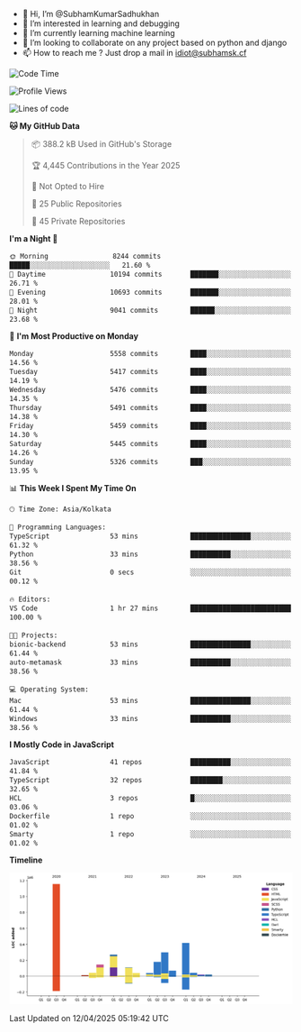- 👋 Hi, I’m @SubhamKumarSadhukhan
- 👀 I’m interested in learning and debugging
- 🌱 I’m currently learning machine learning
- 💞️ I’m looking to collaborate on any project based on python and django
- 📫 How to reach me ?
      Just drop a mail in idiot@subhamsk.cf

<!---
SubhamKumarSadhukhan/SubhamKumarSadhukhan is a ✨ special ✨ repository because its `README.md` (this file) appears on your GitHub profile.
You can click the Preview link to take a look at your changes.
--->


<!--START_SECTION:waka-->
![Code Time](http://img.shields.io/badge/Code%20Time-2%2C829%20hrs%2020%20mins-blue)

![Profile Views](http://img.shields.io/badge/Profile%20Views-0-blue)

![Lines of code](https://img.shields.io/badge/From%20Hello%20World%20I%27ve%20Written-2.8%20million%20lines%20of%20code-blue)

**🐱 My GitHub Data** 

> 📦 388.2 kB Used in GitHub's Storage 
 > 
> 🏆 4,445 Contributions in the Year 2025
 > 
> 🚫 Not Opted to Hire
 > 
> 📜 25 Public Repositories 
 > 
> 🔑 45 Private Repositories 
 > 
**I'm a Night 🦉** 

```text
🌞 Morning                8244 commits        █████░░░░░░░░░░░░░░░░░░░░   21.60 % 
🌆 Daytime                10194 commits       ███████░░░░░░░░░░░░░░░░░░   26.71 % 
🌃 Evening                10693 commits       ███████░░░░░░░░░░░░░░░░░░   28.01 % 
🌙 Night                  9041 commits        ██████░░░░░░░░░░░░░░░░░░░   23.68 % 
```
📅 **I'm Most Productive on Monday** 

```text
Monday                   5558 commits        ████░░░░░░░░░░░░░░░░░░░░░   14.56 % 
Tuesday                  5417 commits        ████░░░░░░░░░░░░░░░░░░░░░   14.19 % 
Wednesday                5476 commits        ████░░░░░░░░░░░░░░░░░░░░░   14.35 % 
Thursday                 5491 commits        ████░░░░░░░░░░░░░░░░░░░░░   14.38 % 
Friday                   5459 commits        ████░░░░░░░░░░░░░░░░░░░░░   14.30 % 
Saturday                 5445 commits        ████░░░░░░░░░░░░░░░░░░░░░   14.26 % 
Sunday                   5326 commits        ███░░░░░░░░░░░░░░░░░░░░░░   13.95 % 
```


📊 **This Week I Spent My Time On** 

```text
🕑︎ Time Zone: Asia/Kolkata

💬 Programming Languages: 
TypeScript               53 mins             ███████████████░░░░░░░░░░   61.32 % 
Python                   33 mins             ██████████░░░░░░░░░░░░░░░   38.56 % 
Git                      0 secs              ░░░░░░░░░░░░░░░░░░░░░░░░░   00.12 % 

🔥 Editors: 
VS Code                  1 hr 27 mins        █████████████████████████   100.00 % 

🐱‍💻 Projects: 
bionic-backend           53 mins             ███████████████░░░░░░░░░░   61.44 % 
auto-metamask            33 mins             ██████████░░░░░░░░░░░░░░░   38.56 % 

💻 Operating System: 
Mac                      53 mins             ███████████████░░░░░░░░░░   61.44 % 
Windows                  33 mins             ██████████░░░░░░░░░░░░░░░   38.56 % 
```

**I Mostly Code in JavaScript** 

```text
JavaScript               41 repos            ██████████░░░░░░░░░░░░░░░   41.84 % 
TypeScript               32 repos            ████████░░░░░░░░░░░░░░░░░   32.65 % 
HCL                      3 repos             █░░░░░░░░░░░░░░░░░░░░░░░░   03.06 % 
Dockerfile               1 repo              ░░░░░░░░░░░░░░░░░░░░░░░░░   01.02 % 
Smarty                   1 repo              ░░░░░░░░░░░░░░░░░░░░░░░░░   01.02 % 
```



**Timeline**

![Lines of Code chart](https://raw.githubusercontent.com/SubhamKumarSadhukhan/SubhamKumarSadhukhan/main/assets/bar_graph.png)


 Last Updated on 12/04/2025 05:19:42 UTC
<!--END_SECTION:waka-->

